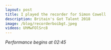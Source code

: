 ```yaml
---
layout: post
title: I played the recorder for Simon Cowell
description: Britain's Got Talent 2018
image: /blog/recorderboibgt.jpeg
videos: UhMwFOlSrc8
---
```


<div class="youtube-player" data-id="{{ page.videos }}" data-thumb="{{ page.image }}"></div>

*Performance begins at 02:45*
